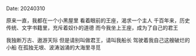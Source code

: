 Date: 20240310

原来一直，我都在一个小黑屋里
看着眼前的王座，渴求一个主人
千百年来，历史传统、文字书籍里，充斥着奴仆的道德
而今我坐上王座，成为了自己的君王

我独断万古、遨游天际
但是请别叫做君王，请叫我船长
驾驶着我自己这艘破烂的小船
在孤独无垠、波涛汹涌的大海里寻觅



